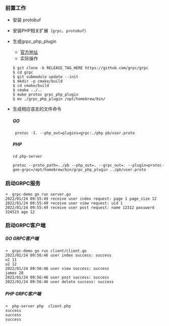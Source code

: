 ### 前置工作
- 安装 protobuf
- 安装PHP相关扩展（`grpc`、`protobuf`）
- 生成grpc_php_plugin

    - [官方地址](https://github.com/grpc/grpc/tree/master/src/php)
    - 实际操作
  ```shell
  $ git clone -b RELEASE_TAG_HERE https://github.com/grpc/grpc
  $ cd grpc
  $ git submodule update --init
  $ mkdir -p cmake/build
  $ cd cmake/build
  $ cmake ../..
  $ make protoc grpc_php_plugin
  $ mv ./grpc_php_plugin /opt/homebrew/bin/
  ```
- 生成相应语言的文件命令
  ##### GO
  ```shell
   protoc -I. --php_out=plugins=grpc:./php pb/user.proto
  ```
  ##### PHP
  ```shell
  cd php-server
  
  protoc --proto_path=../pb --php_out=. --grpc_out=. --plugin=protoc-gen-grpc=/opt/homebrew/bin/grpc_php_plugin ../pb/user.proto
  ```

### 启动GRPC服务
```shell
➜  grpc-demo go run server.go 
2022/01/24 09:55:49 receive user index request: page 1 page_size 12
2022/01/24 09:55:49 receive user view request: uid 1
2022/01/24 09:55:49 receive user post request: name 12312 password 324523 age 12
```
### 启动GRPC客户端

##### GO GRPC客户端
  ```shell
  ➜  grpc-demo go run client/client.go 
  2022/01/24 09:56:46 user index success: success
  u1 11
  u2 12
  2022/01/24 09:56:46 user view success: success
  james 28
  2022/01/24 09:56:46 user post success: success
  2022/01/24 09:56:46 user delete success: success
  ```
##### PHP GRPC客户端
  ```shell
  ➜  php-server php  client.php
  success
  success
  success
  ```
